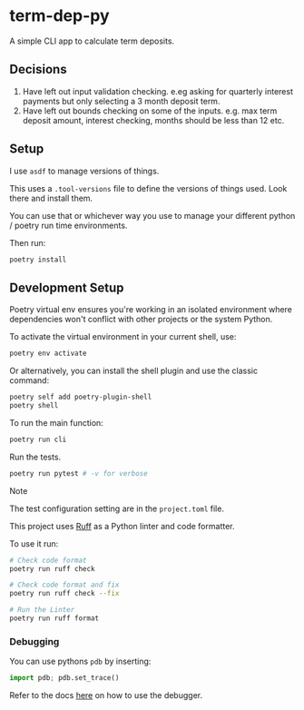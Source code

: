 # term-dep-py

A simple CLI app to calculate term deposits.

## Decisions
1. Have left out input validation checking. e.eg asking for quarterly interest payments but only selecting a 3 month deposit term.
1. Have left out bounds checking on some of the inputs. e.g. max term deposit amount, interest checking, months should be less than 12 etc.

## Setup

I use `asdf` to manage versions of things.

This uses a `.tool-versions` file to define the versions of things used. Look there and install them.

You can use that or whichever way you use to manage your different python / poetry run time environments.

Then run:
```bash
poetry install
```

## Development Setup

Poetry virtual env ensures you're working in an isolated environment where dependencies won't conflict with other projects or the system Python.

To activate the virtual environment in your current shell, use:

```bash
poetry env activate
```

Or alternatively, you can install the shell plugin and use the classic command:
```bash
poetry self add poetry-plugin-shell
poetry shell
```

To run the main function:
```bash
poetry run cli
```

Run the tests.
```bash
poetry run pytest # -v for verbose
```

>[!NOTE]
> The test configuration setting are in the `project.toml` file.

This project uses [Ruff](https://docs.astral.sh/ruff/) as a Python linter and code formatter.

To use it run:
```bash
# Check code format
poetry run ruff check

# Check code format and fix
poetry run ruff check --fix

# Run the Linter
poetry run ruff format
```

### Debugging

You can use pythons `pdb` by inserting:

```python
import pdb; pdb.set_trace()
```

Refer to the docs [here](https://docs.python.org/3/library/pdb.html) on how to use the debugger.
